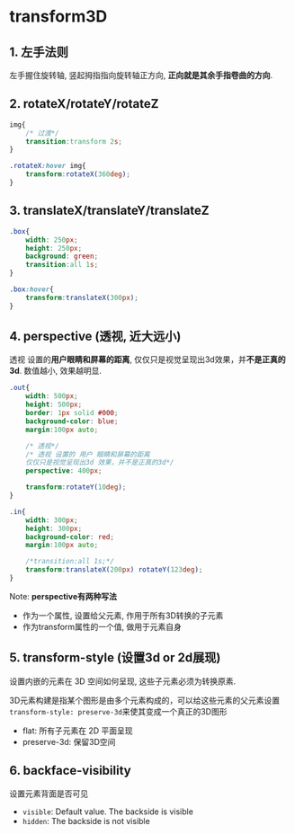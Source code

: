# transform3D

## 1. 左手法则

左手握住旋转轴, 竖起拇指指向旋转轴正方向, **正向就是其余手指卷曲的方向**.

## 2. rotateX/rotateY/rotateZ

```css
img{
    /* 过渡*/
    transition:transform 2s;
}

.rotateX:hover img{
    transform:rotateX(360deg);
}
```

## 3. translateX/translateY/translateZ

```css
.box{
    width: 250px;
    height: 250px;
    background: green;
    transition:all 1s;
}

.box:hover{
    transform:translateX(300px);
}
```

## 4. perspective (透视, 近大远小)

透视 设置的**用户眼睛和屏幕的距离**, 仅仅只是视觉呈现出3d效果，并**不是正真的3d**. 数值越小, 效果越明显.

```css
.out{
    width: 500px;
    height: 500px;
    border: 1px solid #000;
    background-color: blue;
    margin:100px auto;

    /* 透视*/
    /* 透视 设置的 用户 眼睛和屏幕的距离
    仅仅只是视觉呈现出3d 效果，并不是正真的3d*/
    perspective: 400px;

    transform:rotateY(10deg);
}

.in{
    width: 300px;
    height: 300px;
    background-color: red;
    margin:100px auto;

    /*transition:all 1s;*/
    transform:translateX(200px) rotateY(123deg);
}
```

Note: **perspective有两种写法**

- 作为一个属性, 设置给父元素, 作用于所有3D转换的子元素
- 作为transform属性的一个值, 做用于元素自身

## 5. transform-style (设置3d or 2d展现)

设置内嵌的元素在 3D 空间如何呈现, 这些子元素必须为转换原素.

3D元素构建是指某个图形是由多个元素构成的，可以给这些元素的父元素设置`transform-style: preserve-3d`来使其变成一个真正的3D图形

- flat: 所有子元素在 2D 平面呈现
- preserve-3d: 保留3D空间

## 6. backface-visibility

设置元素背面是否可见

- `visible`: Default value. The backside is visible
- `hidden`: The backside is not visible
